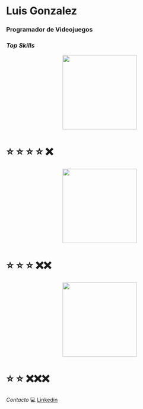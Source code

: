 # **Luis Gonzalez**
### Programador de Videojuegos 

###  ***Top Skills***




<center><img src="https://seeklogo.com/images/U/unity-logo-988A22E703-seeklogo.com.png" width="200"></center>

# ⭐ ⭐ ⭐ ⭐ ❌

<center><img src="https://upload.wikimedia.org/wikipedia/commons/6/6a/Godot_icon.svg" width="200"></center>

# ⭐ ⭐ ⭐ ❌❌

<center><img src="https://cdn.worldvectorlogo.com/logos/unreal-1.svg" width="200"></center>

# ⭐ ⭐ ❌❌❌


*Contacto* 💻 [Linkedin](https://www.linkedin.com/in/luis-gonzalez-623ab9252/)
